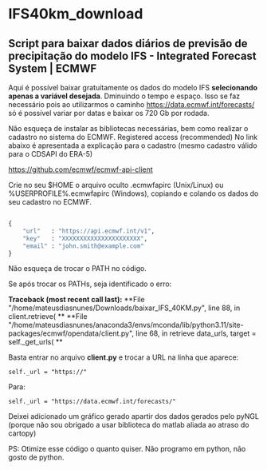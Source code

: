 # IFS40km_download


## Script para baixar dados diários de previsão de precipitação do modelo **IFS** - Integrated Forecast System | ECMWF

Aqui é possível baixar gratuitamente os dados do modelo IFS **selecionando apenas a variável desejada**. Dminuindo o tempo e espaço.
Isso se faz necessário pois ao utilizarmos o caminho https://data.ecmwf.int/forecasts/ só é possível variar por datas e baixar os 720 Gb por rodada.


Não esqueça de instalar as bibliotecas necessárias, bem como realizar o cadastro no sistema do ECMWF. Registered access (recommended)
No link abaixo é apresentada a explicação para o cadastro (mesmo cadastro válido para o CDSAPI do ERA-5)

https://github.com/ecmwf/ecmwf-api-client

Crie no seu $HOME o arquivo oculto .ecmwfapirc (Unix/Linux) ou %USERPROFILE%\.ecmwfapirc (Windows), copiando e colando os dados do seu cadastro no ECMWF. 

```python

{
    "url"   : "https://api.ecmwf.int/v1",
    "key"   : "XXXXXXXXXXXXXXXXXXXXXX",
    "email" : "john.smith@example.com"
}
```

Não esqueça de trocar o PATH no código.


Se após trocar os PATHs, seja identificado o erro:

**Traceback (most recent call last):**
  **File "/home/mateusdiasnunes/Downloads/baixar_IFS_40KM.py", line 88, in <module>
    client.retrieve( **
  **File "/home/mateusdiasnunes/anaconda3/envs/mconda/lib/python3.11/site-packages/ecmwf/opendata/client.py", line 68, in retrieve
    data_urls, target = self._get_urls( **
                        
Basta entrar no arquivo **client.py** e trocar a URL na linha que aparece:

```
self._url = "https://"
```

Para:

```
self._url = "https://data.ecmwf.int/forecasts/"
```

Deixei adicionado um gráfico gerado apartir dos dados gerados pelo pyNGL (porque não sou obrigado a usar biblioteca do matlab aliada ao atraso do cartopy) 

PS: Otimize esse código o quanto quiser. Não programo em python, não gosto de python.
